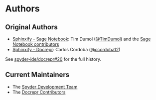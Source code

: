 # Authors

## Original Authors

* [Sphinxify - Sage Notebook](https://github.com/sagemath/sagenb/commit/4d96e4e74f34f2fe0131e27917c7d17beb6c93cc#diff-54bafdf5f646af032e48b2e64247d69897aa002b1e039b3984a0d281c08c9ab0): Tim Dumol ([@TimDumol](https://github.com/TimDumol)) and the [Sage Notebook contributors](https://github.com/sagemath/sagenb/graphs/contributors)
* [Sphinxify - Docrepr](https://github.com/spyder-ide/docrepr/commit/37f2557987acd406d32c72d63081ee1646c89d66#diff-47a8d80ad1d3db4de64b36827a03d3928ba6982bebcc4ea229adce0a3d1c88ad): Carlos Cordoba ([@ccordoba12](https://github.com/ccordoba12))

See [spyder-ide/docrepr#20](https://github.com/spyder-ide/docrepr/issues/20) for the full history.


## Current Maintainers

* The [Spyder Development Team](https://github.com/spyder-ide)
* The [Docrepr Contributors](https://github.com/spyder-ide/docrepr/graphs/contributors)
